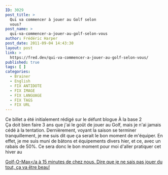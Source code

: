 ```yaml
---
ID: 3029
post_title: >
  Qui va commencer à jouer au Golf selon
  vous?
post_name: >
  qui-va-commencer-a-jouer-au-golf-selon-vous
author: Frédéric Harper
post_date: 2011-09-04 14:43:30
layout: post
link: >
  https://fred.dev/qui-va-commencer-a-jouer-au-golf-selon-vous/
published: true
tags: [ ]
categories:
  - Brainer
  - English
  - FIX ANTIDOTE
  - FIX IMAGE
  - FIX LANGUAGE
  - FIX TAGS
  - FIX URL
---
```

<div id="deadblog">
  Ce billet a été initialement rédigé sur le défunt blogue À la base 2
</div> Ça doit bien faire 3 ans que j'ai le goût de jouer au Golf, mais je n'ai jamais cédé à la tentation. Dernièrement, voyant la saison se terminer tranquillement, je me suis dit que ça serait le bon moment de m'équiper. En effet, je me suis muni de bâtons et équipements divers hier, et ce, avec un rabais de 50%. Ce sera donc le bon moment pour moi d'aller pratiquer cet hiver au 

[Golf-O-Max</a à 15 minutes de chez nous. Dire que je ne sais pas jouer du tout, ça va être beau!][1]

 [1]: https://www.golfomaxdorval.com/golf/index.html "Golf-O-Max Dorval"